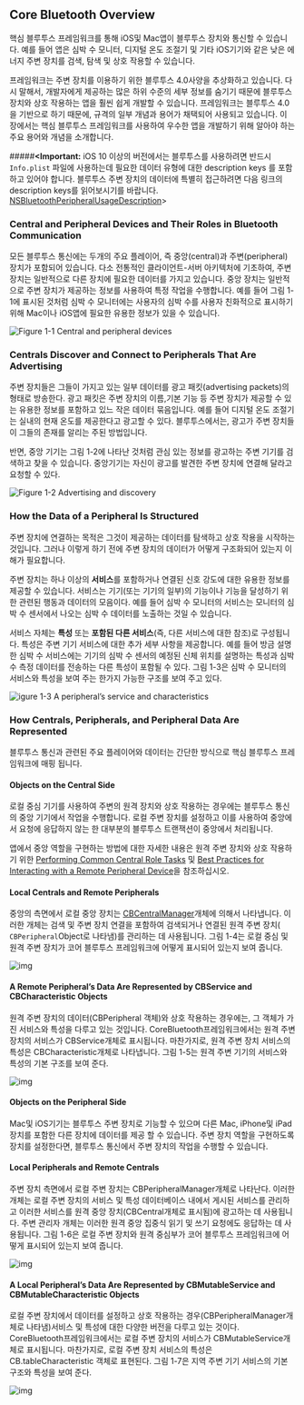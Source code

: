 ## Core Bluetooth Overview

핵심 블루투스 프레임워크를 통해 iOS및 Mac앱이 블루투스 장치와 통신할 수 있습니다. 예를 들어 앱은 심박 수 모니터, 디지털 온도 조절기 및 기타 iOS기기와 같은 낮은 에너지 주변 장치를 검색, 탐색 및 상호 작용할 수 있습니다.

프레임워크는 주변 장치를 이용하기 위한 블루투스 4.0사양을 추상화하고 있습니다. 다시 말해서, 개발자에게 제공하는 많은 하위 수준의 세부 정보를 숨기기 때문에 블루투스 장치와 상호 작용하는 앱을 훨씬 쉽게 개발할 수 있습니다. 프레임워크는 블루투스 4.0을 기반으로 하기 때문에, 규격의 일부 개념과 용어가 채택되어 사용되고 있습니다. 이 장에서는 핵심 블루투스 프레임워크를 사용하여 우수한 앱을 개발하기 위해 알아야 하는 주요 용어와 개념을 소개합니다.

#####**<Important:** iOS 10 이상의 버전에서는 블루투스를 사용하려면 반드시 `Info.plist` 파일에 사용하는데 필요한 데이터 유형에 대한 description keys 를 포함하고 있어야 합니다. 블루투스 주변 장치의 데이터에 특별히 접근하려면 다음 링크의 description keys를 읽어보시기를 바랍니다.  [NSBluetoothPeripheralUsageDescription](https://developer.apple.com/library/content/documentation/General/Reference/InfoPlistKeyReference/Articles/CocoaKeys.html#//apple_ref/doc/uid/TP40009251-SW20)>

### Central and Peripheral Devices and Their Roles in Bluetooth Communication

모든 블루투스 통신에는 두개의 주요 플레이어, 즉 중앙(central)과 주변(peripheral) 장치가 포함되어 있습니다. 다소 전통적인 클라이언트-서버 아키텍처에 기초하여, 주변 장치는 일반적으로 다른 장치에 필요한 데이터를 가지고 있습니다. 중앙 장치는 일반적으로 주변 장치가 제공하는 정보를 사용하여 특정 작업을 수행합니다. 예를 들어 그림 1-1에 표시된 것처럼 심박 수 모니터에는 사용자의 심박 수를 사용자 친화적으로 표시하기 위해 Mac이나 iOS앱에 필요한 유용한 정보가 있을 수 있습니다.

![Figure 1-1  Central and peripheral devices](https://developer.apple.com/library/content/documentation/NetworkingInternetWeb/Conceptual/CoreBluetooth_concepts/Art/CBDevices1_2x.png)

### Centrals Discover and Connect to Peripherals That Are Advertising

주변 장치들은 그들이 가지고 있는 일부 데이터를 광고 패킷(advertising packets)의 형태로 방송한다. 광고 패킷은 주변 장치의 이름,기본 기능 등 주변 장치가 제공할 수 있는 유용한 정보를 포함하고 있느 작은 데이터 묶음입니다. 예를 들어 디지털 온도 조절기는 실내의 현재 온도를 제공한다고 광고할 수 있다. 블루투스에서는, 광고가 주변 장치들이 그들의 존재를 알리는 주된 방법입니다.

반면, 중앙 기기는 그림 1-2에 나타난 것처럼 관심 있는 정보를 광고하는 주변 기기를 검색하고 찾을 수 있습니다. 중앙기기는 자신이 광고를 발견한 주변 장치에 연결해 달라고 요청할 수 있다.

![**Figure 1-2**  Advertising and discovery](https://developer.apple.com/library/content/documentation/NetworkingInternetWeb/Conceptual/CoreBluetooth_concepts/Art/AdvertisingAndDiscovery_2x.png)



### How the Data of a Peripheral Is Structured

주변 장치에 연결하는 목적은 그것이 제공하는 데이터를 탐색하고 상호 작용을 시작하는 것입니다. 그러나 이렇게 하기 전에 주변 장치의 데이터가 어떻게 구조화되어 있는지 이해가 필요합니다.

주변 장치는 하나 이상의 **서비스**를 포함하거나 연결된 신호 강도에 대한 유용한 정보를 제공할 수 있습니다. 서비스는 기기(또는 기기의 일부)의 기능이나 기능을 달성하기 위한 관련된 행동과 데이터의 모음이다. 예를 들어 심박 수 모니터의 서비스는 모니터의 심박 수 센서에서 나오는 심박 수 데이터를 노출하는 것일 수 있습니다.

서비스 자체는 **특성** 또는 **포함된 다른 서비스**(즉, 다른 서비스에 대한 참조)로 구성됩니다. 특성은 주변 기기 서비스에 대한 추가 세부 사항을 제공합니다. 예를 들어 방금 설명한 심박 수 서비스에는 기기의 심박 수 센서의 예정된 신체 위치를 설명하는 특성과 심박 수 측정 데이터를 전송하는 다른 특성이 포함될 수 있다. 그림 1-3은 심박 수 모니터의 서비스와 특성을 보여 주는 한가지 가능한 구조를 보여 주고 있다.

![**igure 1-3**  A peripheral’s service and characteristics](https://developer.apple.com/library/content/documentation/NetworkingInternetWeb/Conceptual/CoreBluetooth_concepts/Art/CBPeripheralData_Example_2x.png)

### How Centrals, Peripherals, and Peripheral Data Are Represented

블루투스 통신과 관련된 주요 플레이어와 데이터는 간단한 방식으로 핵심 블루투스 프레임워크에 매핑 됩니다.

#### Objects on the Central Side

로컬 중심 기기를 사용하여 주변의 원격 장치와 상호 작용하는 경우에는 블루투스 통신의 중앙 기기에서 작업을 수행합니다. 로컬 주변 장치를 설정하고 이를 사용하여 중앙에서 요청에 응답하지 않는 한 대부분의 블루투스 트랜잭션이 중앙에서 처리됩니다.

앱에서 중앙 역할을 구현하는 방법에 대한 자세한 내용은 원격 주변 장치와 상호 작용하기 위한 [Performing Common Central Role Tasks](https://developer.apple.com/library/content/documentation/NetworkingInternetWeb/Conceptual/CoreBluetooth_concepts/PerformingCommonCentralRoleTasks/PerformingCommonCentralRoleTasks.html#//apple_ref/doc/uid/TP40013257-CH3-SW1) 및  [Best Practices for Interacting with a Remote Peripheral Device](https://developer.apple.com/library/content/documentation/NetworkingInternetWeb/Conceptual/CoreBluetooth_concepts/BestPracticesForInteractingWithARemotePeripheralDevice/BestPracticesForInteractingWithARemotePeripheralDevice.html#//apple_ref/doc/uid/TP40013257-CH6-SW1)을 참조하십시오.

#### Local Centrals and Remote Peripherals

중앙의 측면에서 로컬 중앙 장치는 [CBCentralManager](https://developer.apple.com/documentation/corebluetooth/cbcentralmanager)개체에 의해서 나타냅니다. 이러한 개체는 검색 및 주변 장치 연결을 포함하여 검색되거나 연결된 원격 주변 장치( `CBPeripheral`Object로 나타냄)를 관리하는 데 사용됩니다. 그림 1-4는 로컬 중심 및 원격 주변 장치가 코어 블루투스 프레임워크에 어떻게 표시되어 있는지 보여 줍니다.

![img](https://developer.apple.com/library/content/documentation/NetworkingInternetWeb/Conceptual/CoreBluetooth_concepts/Art/CBObjects_CentralSide_2x.png)



#### A Remote Peripheral’s Data Are Represented by CBService and CBCharacteristic Objects

원격 주변 장치의 데이터(CBPeripheral 객체)와 상호 작용하는 경우에는, 그 객체가 가진 서비스와 특성을 다루고 있는 것입니다. CoreBluetooth프레임워크에서는 원격 주변 장치의 서비스가 CBService개체로 표시됩니다. 마찬가지로, 원격 주변 장치 서비스의 특성은 CBCharacteristic개체로 나타냅니다. 그림 1-5는 원격 주변 기기의 서비스와 특성의 기본 구조를 보여 준다.

![img](https://developer.apple.com/library/content/documentation/NetworkingInternetWeb/Conceptual/CoreBluetooth_concepts/Art/TreeOfServicesAndCharacteristics_Remote_2x.png)

#### Objects on the Peripheral Side

Mac및 iOS기기는 블루투스 주변 장치로 기능할 수 있으며 다른 Mac, iPhone및 iPad장치를 포함한 다른 장치에 데이터를 제공 할 수 있습니다. 주변 장치 역할을 구현하도록 장치를 설정한다면, 블루투스 통신에서 주변 장치의 작업을 수행할 수 있습니다.

#### Local Peripherals and Remote Centrals

주변 장치 측면에서 로컬 주변 장치는 CBPeripheralManager개체로 나타난다. 이러한 개체는 로컬 주변 장치의 서비스 및 특성 데이터베이스 내에서 게시된 서비스를 관리하고 이러한 서비스를 원격 중앙 장치(CBCentral개체로 표시됨)에 광고하는 데 사용됩니다. 주변 관리자 개체는 이러한 원격 중앙 집중식 읽기 및 쓰기 요청에도 응답하는 데 사용됩니다. 그림 1-6은 로컬 주변 장치와 원격 중심부가 코어 블루투스 프레임워크에 어떻게 표시되어 있는지 보여 줍니다.

![img](https://developer.apple.com/library/content/documentation/NetworkingInternetWeb/Conceptual/CoreBluetooth_concepts/Art/CBObjects_PeripheralSide_2x.png)

#### A Local Peripheral’s Data Are Represented by CBMutableService and CBMutableCharacteristic Objects

로컬 주변 장치에서 데이터를 설정하고 상호 작용하는 경우(CBPeripheralManager개체로 나타냄)서비스 및 특성에 대한 다양한 버전을 다루고 있는 것이다. CoreBluetooth프레임워크에서는 로컬 주변 장치의 서비스가 CBMutableService개체로 표시됩니다. 마찬가지로, 로컬 주변 장치 서비스의 특성은 CB.tableCharacteristic 객체로 표현된다. 그림 1-7은 지역 주변 기기 서비스의 기본 구조와 특성을 보여 준다.

![img](https://developer.apple.com/library/content/documentation/NetworkingInternetWeb/Conceptual/CoreBluetooth_concepts/Art/TreeOfServicesAndCharacteristics_Local_2x.png)
